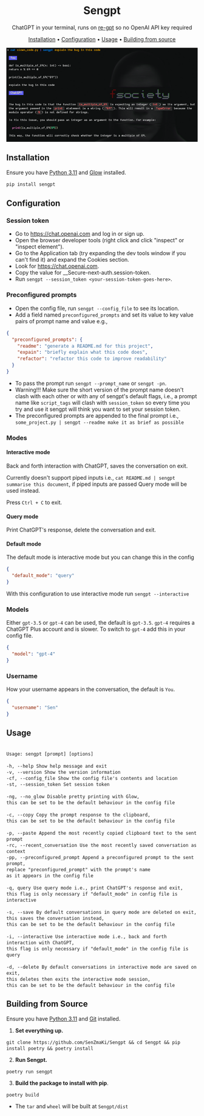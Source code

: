 <h1 align="center">
 Sengpt
</h1>
<p align="center">
  ChatGPT in your terminal, runs on  
  <a href="https://github.com/Zai-Kun/reverse-engineered-chatgpt">re-gpt</a> so no OpenAI API key required
</p>
<p align="center">
<p align="center">
  <a href="#installation">Installation</a> •
  <a href="#configuration">Configuration</a> •
  <a href="#usage">Usage</a> •
  <a href="#building-from-source">Building from source</a>
</p>

<img align="center" src="https://raw.githubusercontent.com/SenZmaKi/Sengpt/master/.github/images/example.png" alt="example">

## Installation

Ensure you have [Python 3.11](https://www.python.org/downloads/release/python-3111) and [Glow](https://github.com/charmbracelet/glow) installed.

```bash
pip install sengpt
```

## Configuration

### Session token

- Go to https://chat.openai.com and log in or sign up.
- Open the browser developer tools (right click and click "inspect" or "inspect element").
- Go to the Application tab (try expanding the dev tools window if you can't find it) and expand the Cookies section.
- Look for https://chat.openai.com.
- Copy the value for \_\_Secure-next-auth.session-token.
- Run `sengpt --session_token <your-session-token-goes-here>`.

### Preconfigured prompts

- Open the config file, run `sengpt --config_file` to see its location.
- Add a field named `preconfigured_prompts` and set its value to key value pairs of prompt name and value e.g.,

```json
{
  "preconfigured_prompts": {
    "readme": "generate a README.md for this project",
    "expain": "briefly explain what this code does",
    "refactor": "refactor this code to improve readability"
  }
}
```

- To pass the prompt run `sengpt --prompt_name` or `sengpt -pn`.
- Warning!!! Make sure the short version of the prompt name doesn't clash with each other or with any of sengpt's default flags, i.e., a prompt name like `script_tags` will clash with `session_token` so every time you try and use it sengpt will think you want to set your session token.
- The preconfigured prompts are appended to the final prompt i.e., `some_project.py | sengpt --readme make it as brief as possible`

### Modes

#### Interactive mode

Back and forth interaction with ChatGPT, saves the conversation on exit.

Currently doesn't support piped inputs i.e., `cat README.md | sengpt summarise this document`, if piped inputs are passed Query mode will be used instead.

Press `Ctrl + C` to exit.

#### Query mode

Print ChatGPT's response, delete the conversation and exit.

#### Default mode

The default mode is interactive mode but you can change this in the config

```json
{
  "default_mode": "query"
}
```

With this configuration to use interactive mode run `sengpt --interactive`

### Models

Either `gpt-3.5` or `gpt-4` can be used, the default is `gpt-3.5`. `gpt-4` requires a ChatGPT Plus account and is slower. To switch to `gpt-4` add this in your config file.

```json
{
  "model": "gpt-4"
}
```

### Username
How your username appears in the conversation, the default is `You`.
```json
{
  "username": "Sen"
}
```

## Usage

```

Usage: sengpt [prompt] [options]

-h, --help Show help message and exit
-v, --version Show the version information
-cf, --config_file Show the config file's contents and location
-st, --session_token Set session token

-ng, --no_glow Disable pretty printing with Glow,
this can be set to be the default behaviour in the config file

-c, --copy Copy the prompt response to the clipboard,
this can be set to be the default behaviour in the config file

-p, --paste Append the most recently copied clipboard text to the sent prompt
-rc, --recent_conversation Use the most recently saved conversation as context
-pp, --preconfigured_prompt Append a preconfigured prompt to the sent prompt,
replace "preconfigured_prompt" with the prompt's name
as it appears in the config file

-q, query Use query mode i.e., print ChatGPT's response and exit,
this flag is only necessary if "default_mode" in config file is interactive

-s, --save By default conversations in query mode are deleted on exit,
this saves the conversation instead,
this can be set to be the default behaviour in the config file

-i, --interactive Use interactive mode i.e., back and forth interaction with ChatGPT,
this flag is only necessary if "default_mode" in the config file is query

-d, --delete By default conversations in interactive mode are saved on exit,
this deletes then exits the interactive mode session,
this can be set to be the default behaviour in the config file

```

## Building from Source

Ensure you have [Python 3.11](https://www.python.org/downloads/release/python-3111) and [Git](https://github.com/git-guides/install-git) installed.

1. **Set everything up.**

```
git clone https://github.com/SenZmaKi/Sengpt && cd Sengpt && pip install poetry && poetry install
```

2. **Run Sengpt.**

```
poetry run sengpt
```

3. **Build the package to install with pip**.

```
poetry build
```

- The `tar` and `wheel` will be built at `Sengpt/dist`
